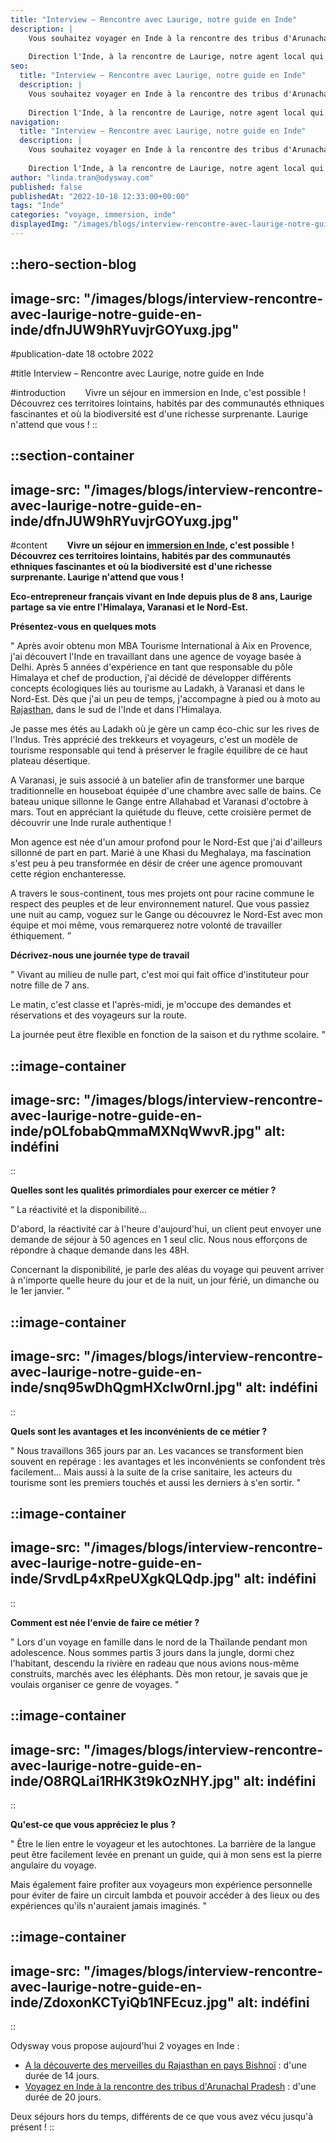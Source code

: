 ```yaml
---
title: "Interview – Rencontre avec Laurige, notre guide en Inde"
description: |
    Vous souhaitez voyager en Inde à la rencontre des tribus d'Arunachal Pradesh ? C'est exactement ce que nous vous proposons !
    
    Direction l'Inde, à la rencontre de Laurige, notre agent local qui vous accueille avec bonne humeur pour découvrir les secrets de l'Inde.
seo:
  title: "Interview – Rencontre avec Laurige, notre guide en Inde"
  description: |
    Vous souhaitez voyager en Inde à la rencontre des tribus d'Arunachal Pradesh ? C'est exactement ce que nous vous proposons !
    
    Direction l'Inde, à la rencontre de Laurige, notre agent local qui vous accueille avec bonne humeur pour découvrir les secrets de l'Inde.
navigation:
  title: "Interview – Rencontre avec Laurige, notre guide en Inde"
  description: |
    Vous souhaitez voyager en Inde à la rencontre des tribus d'Arunachal Pradesh ? C'est exactement ce que nous vous proposons !
    
    Direction l'Inde, à la rencontre de Laurige, notre agent local qui vous accueille avec bonne humeur pour découvrir les secrets de l'Inde.
author: "linda.tran@odysway.com"
published: false
publishedAt: "2022-10-18 12:33:00+00:00"
tags: "Inde"
categories: "voyage, immersion, inde"
displayedImg: "/images/blogs/interview-rencontre-avec-laurige-notre-guide-en-inde/dfnJUW9hRYuvjrGOYuxg.jpg"
---
```


::hero-section-blog
---
image-src: "/images/blogs/interview-rencontre-avec-laurige-notre-guide-en-inde/dfnJUW9hRYuvjrGOYuxg.jpg"
---
#publication-date
18 octobre 2022

#title
Interview – Rencontre avec Laurige, notre guide en Inde

#introduction
       Vivre un séjour en immersion en Inde, c'est possible ! Découvrez ces territoires lointains, habités par des communautés ethniques fascinantes et où la biodiversité est d'une richesse surprenante. Laurige n'attend que vous ! 
::

::section-container
---
image-src: "/images/blogs/interview-rencontre-avec-laurige-notre-guide-en-inde/dfnJUW9hRYuvjrGOYuxg.jpg"
---
#content
       ****Vivre un séjour en [immersion en Inde](https://odysway.com/voyages/inde-arunachal-pradesh "Vivez une immersion en Inde"), c'est possible ! Découvrez ces territoires lointains, habités par des communautés ethniques fascinantes et où la biodiversité est d'une richesse surprenante. Laurige n'attend que vous !****

****Eco-entrepreneur français vivant en Inde depuis plus de 8 ans, Laurige partage sa vie entre l'Himalaya, Varanasi et le Nord-Est.**** 

**Présentez-vous en quelques mots**

" Après avoir obtenu mon MBA Tourisme International à Aix en Provence, j'ai découvert l'Inde en travaillant dans une agence de voyage basée à Delhi. Après 5 années d'expérience en tant que responsable du pôle Himalaya et chef de production, j'ai décidé de développer différents concepts écologiques liés au tourisme au Ladakh, à Varanasi et dans le Nord-Est. Dès que j'ai un peu de temps, j'accompagne à pied ou à moto au [Rajasthan,](https://odysway.com/voyages/decouverte-merveilles-rajasthan-bishnoi "Découvrez notre nouveau séjour au Rajasthan") dans le sud de l'Inde et dans l'Himalaya. 

Je passe mes étés au Ladakh où je gère un camp éco-chic sur les rives de l'Indus. Très apprécié des trekkeurs et voyageurs, c'est un modèle de tourisme responsable qui tend à préserver le fragile équilibre de ce haut plateau désertique. 

A Varanasi, je suis associé à un batelier afin de transformer une barque traditionnelle en houseboat équipée d'une chambre avec salle de bains. Ce bateau unique sillonne le Gange entre Allahabad et Varanasi d'octobre à mars. Tout en appréciant la quiétude du fleuve, cette croisière permet de découvrir une Inde rurale authentique !

Mon agence est née d'un amour profond pour le Nord-Est que j'ai d'ailleurs sillonné de part en part. Marié à une Khasi du Meghalaya, ma fascination s'est peu à peu transformée en désir de créer une agence promouvant cette région enchanteresse.

A travers le sous-continent, tous mes projets ont pour racine commune le respect des peuples et de leur environnement naturel. Que vous passiez une nuit au camp, voguez sur le Gange ou découvrez le Nord-Est avec mon équipe et moi même, vous remarquerez notre volonté de travailler éthiquement. ”

**Décrivez-nous une journée type de travail**

" Vivant au milieu de nulle part, c'est moi qui fait office d'instituteur pour notre fille de 7 ans. 

Le matin, c'est classe et l'après-midi, je m'occupe des demandes et réservations et des voyageurs sur la route.

La journée peut être flexible en fonction de la saison et du rythme scolaire. "

::image-container
---
image-src: "/images/blogs/interview-rencontre-avec-laurige-notre-guide-en-inde/pOLfobabQmmaMXNqWwvR.jpg"
alt: indéfini
---
::

**Quelles sont les qualités primordiales pour exercer ce métier ?**

“ La réactivité et la disponibilité...

D'abord, la réactivité car à l'heure d'aujourd'hui, un client peut envoyer une demande de séjour à 50 agences en 1 seul clic. Nous nous efforçons de répondre à chaque demande dans les 48H.

Concernant la disponibilité, je parle des aléas du voyage qui peuvent arriver à n'importe quelle heure du jour et de la nuit, un jour férié, un dimanche ou le 1er janvier. ” 

::image-container
---
image-src: "/images/blogs/interview-rencontre-avec-laurige-notre-guide-en-inde/snq95wDhQgmHXcIw0rnl.jpg"
alt: indéfini
---
::

**Quels sont les avantages et les inconvénients de ce métier ?**

" Nous travaillons 365 jours par an. Les vacances se transforment bien souvent en repérage : les avantages et les inconvénients se confondent très facilement... Mais aussi à la suite de la crise sanitaire, les acteurs du tourisme sont les premiers touchés et aussi les derniers à s'en sortir. "

::image-container
---
image-src: "/images/blogs/interview-rencontre-avec-laurige-notre-guide-en-inde/SrvdLp4xRpeUXgkQLQdp.jpg"
alt: indéfini
---
::

**Comment est née l'envie de faire ce métier ?**

" Lors d'un voyage en famille dans le nord de la Thaïlande pendant mon adolescence. Nous sommes partis 3 jours dans la jungle, dormi chez l'habitant, descendu la rivière en radeau que nous avions nous-même construits, marchés avec les éléphants. Dès mon retour, je savais que je voulais organiser ce genre de voyages. "

::image-container
---
image-src: "/images/blogs/interview-rencontre-avec-laurige-notre-guide-en-inde/O8RQLai1RHK3t9kOzNHY.jpg"
alt: indéfini
---
::

**Qu'est-ce que vous appréciez le plus ?**

" Être le lien entre le voyageur et les autochtones. La barrière de la langue peut être facilement levée en prenant un guide, qui à mon sens est la pierre angulaire du voyage.

Mais également faire profiter aux voyageurs mon expérience personnelle pour éviter de faire un circuit lambda et pouvoir accéder à des lieux ou des expériences qu'ils n'auraient jamais imaginés. "

::image-container
---
image-src: "/images/blogs/interview-rencontre-avec-laurige-notre-guide-en-inde/ZdoxonKCTyiQb1NFEcuz.jpg"
alt: indéfini
---
::  
  

Odysway vous propose aujourd'hui 2 voyages en Inde :

*   [A la découverte des merveilles du Rajasthan en pays Bishnoï](https://odysway.com/voyages/decouverte-merveilles-rajasthan-bishnoi) : d'une durée de 14 jours.
*   [Voyagez en Inde à la rencontre des tribus d'Arunachal Pradesh](https://odysway.com/voyages/inde-arunachal-pradesh) : d'une durée de 20 jours.

Deux séjours hors du temps, différents de ce que vous avez vécu jusqu'à présent !
::

